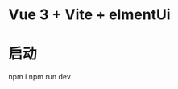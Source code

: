 <!--
 * @Description: 
 * @Version: 1.0
 * @Autor: zhangguijun8
 * @Date: 2022-03-05 16:58:29
 * @LastEditors: zhangguijun8
 * @LastEditTime: 2022-03-05 17:14:03
-->
# Vue 3 + Vite + elmentUi

# 启动
npm i
npm run dev


